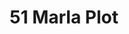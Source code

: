 ---
layout: post
categories: [sale, plot]
title: "51 Marla Plot"
price: " 6 Lac "
permarla: "yes"
address: "Lodhy Colony Near Nishat School/College"
type: "PLOT FOR SALE"
area: "51 Marla"
---
